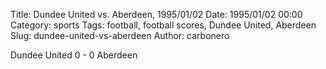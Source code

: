 Title: Dundee United vs. Aberdeen, 1995/01/02
Date: 1995/01/02 00:00
Category: sports
Tags: football, football scores, Dundee United, Aberdeen
Slug: dundee-united-vs-aberdeen
Author: carbonero


Dundee United 0 - 0 Aberdeen
